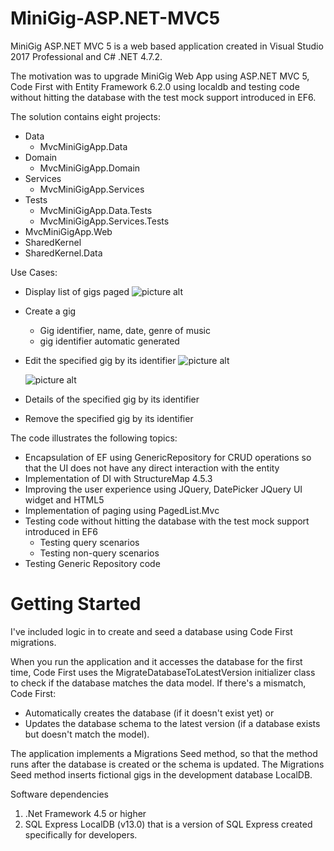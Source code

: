 # MiniGig-ASP.NET-MVC5
MiniGig ASP.NET MVC 5 is a web based application created in Visual Studio 2017 Professional and C# .NET 4.7.2.

The motivation was to upgrade MiniGig Web App using ASP.NET MVC 5, Code First with Entity Framework 6.2.0 using localdb and testing code without hitting the database with the test mock support introduced in EF6.


The solution contains eight projects:
* Data
	* MvcMiniGigApp.Data
* Domain
	* MvcMiniGigApp.Domain
* Services
	* MvcMiniGigApp.Services
* Tests	
	* MvcMiniGigApp.Data.Tests
	* MvcMiniGigApp.Services.Tests
* MvcMiniGigApp.Web
* SharedKernel
* SharedKernel.Data


Use Cases:
*   Display list of gigs paged
    ![picture alt](https://github.com/monicacrespo/MiniGig-ASP.NET-MVC5/tree/master/MvcMiniGigApp.Web/Images/DisplayNumberOfGigsPerPage.JPG)
*   Create a gig
    *   Gig identifier, name, date, genre of music
    *   gig identifier automatic generated
*  Edit the specified gig by its identifier
   ![picture alt](https://github.com/monicacrespo/MiniGig-ASP.NET-MVC5/tree/master/MvcMiniGigApp.Web/Images/EditGig.JPG)

   ![picture alt](https://github.com/monicacrespo/MiniGig-ASP.NET-MVC5/tree/master/MvcMiniGigApp.Web/Images/EditGigDatePicker.JPG)

*  Details of the specified gig by its identifier
*  Remove the specified gig by its identifier

The code illustrates the following topics:

* Encapsulation of EF using GenericRepository for CRUD operations so that the UI does not have any direct interaction with the entity
* Implementation of DI with StructureMap 4.5.3
* Improving the user experience using JQuery, DatePicker JQuery UI widget and HTML5
* Implementation of paging using PagedList.Mvc 
* Testing code without hitting the database with the test mock support introduced in EF6
	* Testing query scenarios
	* Testing non-query scenarios
* Testing Generic Repository code


# Getting Started
I've included logic in to create and seed a database using Code First migrations.

When you run the application and it accesses the database for the first time, Code First uses the MigrateDatabaseToLatestVersion initializer class to check if the database matches the data model. 
If there's a mismatch, Code First:
* Automatically creates the database (if it doesn't exist yet) or 
* Updates the database schema to the latest version (if a database exists but doesn't match the model).

The application implements a Migrations Seed method, so that the method runs after the database is created or the schema is updated. The Migrations Seed method inserts fictional gigs in the development database LocalDB.


Software dependencies
  1. .Net Framework 4.5 or higher
  2.  SQL Express LocalDB (v13.0) that is a version of SQL Express created specifically for developers.
